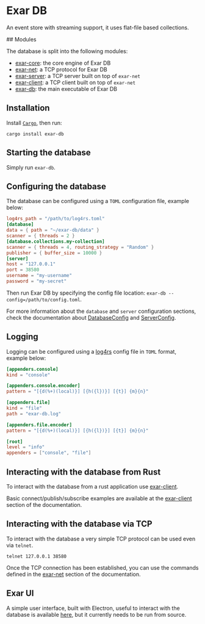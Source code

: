 # Exar DB

An event store with streaming support, it uses flat-file based collections.

## Modules

The database is split into the following modules:

- [exar-core](https://github.com/bfil/exar-db/tree/master/exar-core): the core engine of Exar DB
- [exar-net](https://github.com/bfil/exar-db/tree/master/exar-net): a TCP protocol for Exar DB
- [exar-server](https://github.com/bfil/exar-db/tree/master/exar-server): a TCP server built on top of `exar-net`
- [exar-client](https://github.com/bfil/exar-db/tree/master/exar-client): a TCP client built on top of `exar-net`
- [exar-db](https://github.com/bfil/exar-db/tree/master/exar-db): the main executable of Exar DB

## Installation

Install [`Cargo`](https://crates.io/install), then run:

```
cargo install exar-db
```

## Starting the database

Simply run `exar-db`.

## Configuring the database

The database can be configured using a `TOML` configuration file, example below:

```toml
log4rs_path = "/path/to/log4rs.toml"
[database]
data = { path = "~/exar-db/data" }
scanner = { threads = 2 }
[database.collections.my-collection]
scanner = { threads = 4, routing_strategy = "Random" }
publisher = { buffer_size = 10000 }
[server]
host = "127.0.0.1"
port = 38580
username = "my-username"
password = "my-secret"
```

Then run Exar DB by specifying the config file location: `exar-db --config=/path/to/config.toml`.

For more information about the `database` and `server` configuration sections,
check the documentation about
[DatabaseConfig](https://bfil.github.io/exar-db/exar/struct.DatabaseConfig.html) and
[ServerConfig](https://bfil.github.io/exar-db/exar_server/struct.ServerConfig.html).

## Logging

Logging can be configured using a [log4rs](https://github.com/sfackler/log4rs) config file in `TOML` format, example below:

```toml
[appenders.console]
kind = "console"

[appenders.console.encoder]
pattern = "[{d(%+)(local)}] [{h({l})}] [{t}] {m}{n}"

[appenders.file]
kind = "file"
path = "exar-db.log"

[appenders.file.encoder]
pattern = "[{d(%+)(local)}] [{h({l})}] [{t}] {m}{n}"

[root]
level = "info"
appenders = ["console", "file"]
```

## Interacting with the database from Rust

To interact with the database from a rust application use [exar-client](https://github.com/bfil/exar-db/tree/master/exar-client).

Basic connect/publish/subscribe examples are available at the [exar-client](https://bfil.github.io/exar-db/exar_client/index.html) section of the documentation.

## Interacting with the database via TCP

To interact with the database a very simple TCP protocol can be used even via `telnet`.

```
telnet 127.0.0.1 38580
```

Once the TCP connection has been established, you can use the commands defined in the
[exar-net](https://bfil.github.io/exar-db/exar_net/index.html)
section of the documentation.

## Exar UI

A simple user interface, built with Electron, useful to interact with the database is available [here](https://github.com/bfil/exar-db/tree/master/exar-ui), but it currently needs to be run from source.
